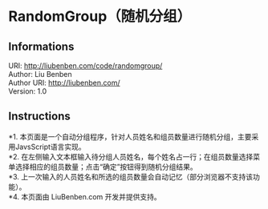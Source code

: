 RandomGroup（随机分组）
========================

Informations
------------------------
URI: http://liubenben.com/code/randomgroup/ <br>
Author: Liu Benben <br>
Author URI: http://liubenben.com/ <br>
Version: 1.0 <br>

Instructions
------------------------
*1. 本页面是一个自动分组程序，针对人员姓名和组员数量进行随机分组，主要采用JavsScript语言实现。<br>
*2. 在左侧输入文本框输入待分组人员姓名，每个姓名占一行；在组员数量选择菜单选择相应的组员数量；点击“确定”按钮得到随机分组结果。<br>
*3. 上一次输入的人员姓名和所选的组员数量会自动记忆（部分浏览器不支持该功能）。<br>
*4. 本页面由 LiuBenben.com 开发并提供支持。<br>
